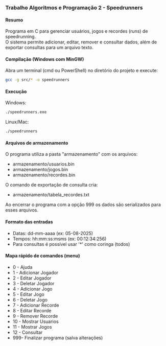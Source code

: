 ### Trabalho Algoritmos e Programação 2 - Speedrunners

#### Resumo
Programa em C para gerenciar usuários, jogos e recordes (runs) de speedrunning.  
O sistema permite adicionar, editar, remover e consultar dados, além de exportar consultas para um arquivo texto.

#### Compilação (Windows com MinGW)
Abra um terminal (cmd ou PowerShell) no diretório do projeto e execute:

```bash
gcc -g src/* -o speedrunners
```
#### Execução

Windows:
```bash
./speedrunners.exe
```

Linux/Mac:
```bash
./speedrunners
```

#### Arquivos de armazenamento
O programa utiliza a pasta "armazenamento" com os arquivos:
- armazenamento/usuarios.bin
- armazenamento/jogos.bin
- armazenamento/recordes.bin

O comando de exportação de consulta cria:
- armazenamento/tabela_recordes.txt

Ao encerrar o programa com a opção 999 os dados são serializados para esses arquivos.

#### Formato das entradas
- Datas: dd-mm-aaaa (ex: 05-08-2025)  
- Tempos: hh:mm:ss:msms (ex: 00:12:34:256)  
- Para consultas é possível usar '*' como coringa (todos)

#### Mapa rápido de comandos (menu)
- 0  - Ajuda
- 1  - Adicionar Jogador
- 2  - Editar Jogador
- 3  - Deletar Jogador
- 4  - Adicionar Jogo
- 5  - Editar Jogo
- 6  - Deletar Jogo
- 7  - Adicionar Recorde
- 8  - Editar Recorde
- 9  - Remover Recorde
- 10 - Mostrar Usuarios
- 11 - Mostrar Jogos
- 12 - Consultar
- 999- Finalizar programa (salva alterações)
